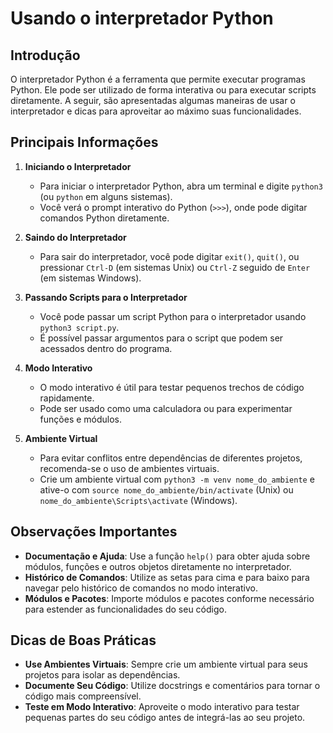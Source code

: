 
# Usando o interpretador Python

## Introdução

O interpretador Python é a ferramenta que permite executar programas Python. Ele pode ser utilizado de forma interativa ou para executar scripts diretamente. A seguir, são apresentadas algumas maneiras de usar o interpretador e dicas para aproveitar ao máximo suas funcionalidades.

## Principais Informações

1. **Iniciando o Interpretador**
   - Para iniciar o interpretador Python, abra um terminal e digite `python3` (ou `python` em alguns sistemas).
   - Você verá o prompt interativo do Python (`>>>`), onde pode digitar comandos Python diretamente.

2. **Saindo do Interpretador**
   - Para sair do interpretador, você pode digitar `exit()`, `quit()`, ou pressionar `Ctrl-D` (em sistemas Unix) ou `Ctrl-Z` seguido de `Enter` (em sistemas Windows).

3. **Passando Scripts para o Interpretador**
   - Você pode passar um script Python para o interpretador usando `python3 script.py`.
   - É possível passar argumentos para o script que podem ser acessados dentro do programa.

4. **Modo Interativo**
   - O modo interativo é útil para testar pequenos trechos de código rapidamente.
   - Pode ser usado como uma calculadora ou para experimentar funções e módulos.

5. **Ambiente Virtual**
   - Para evitar conflitos entre dependências de diferentes projetos, recomenda-se o uso de ambientes virtuais.
   - Crie um ambiente virtual com `python3 -m venv nome_do_ambiente` e ative-o com `source nome_do_ambiente/bin/activate` (Unix) ou `nome_do_ambiente\Scripts\activate` (Windows).

## Observações Importantes

- **Documentação e Ajuda**: Use a função `help()` para obter ajuda sobre módulos, funções e outros objetos diretamente no interpretador.
- **Histórico de Comandos**: Utilize as setas para cima e para baixo para navegar pelo histórico de comandos no modo interativo.
- **Módulos e Pacotes**: Importe módulos e pacotes conforme necessário para estender as funcionalidades do seu código.

## Dicas de Boas Práticas

- **Use Ambientes Virtuais**: Sempre crie um ambiente virtual para seus projetos para isolar as dependências.
- **Documente Seu Código**: Utilize docstrings e comentários para tornar o código mais compreensível.
- **Teste em Modo Interativo**: Aproveite o modo interativo para testar pequenas partes do seu código antes de integrá-las ao seu projeto.
